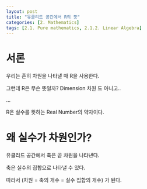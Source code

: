 ```yaml
---
layout: post
title: "유클리드 공간에서 R의 뜻"
categories: [2. Mathematics]
tags: [2.1. Pure mathematics, 2.1.2. Linear Algebra]
---
```


# 서론

우리는 흔히 차원을 나타낼 때 R을 사용한다.

그런데 R은 무슨 뜻일까? Dimension 차원 도 아니고..

...

R은 실수를 뜻하는 Real Number의 약자이다.

# 왜 실수가 차원인가?

유클리드 공간에서 축은 곧 차원을 나타낸다.

축은 실수의 집합으로 나타낼 수 있다.

따라서 (차원 = 축의 개수 = 실수 집합의 개수) 가 된다.